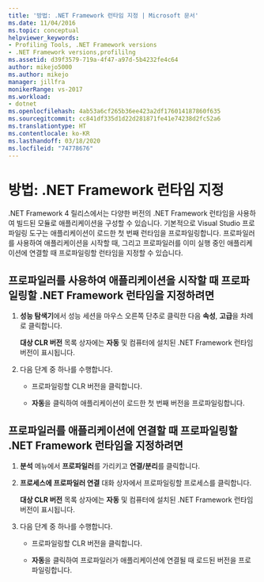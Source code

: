 ```yaml
---
title: '방법: .NET Framework 런타임 지정 | Microsoft 문서'
ms.date: 11/04/2016
ms.topic: conceptual
helpviewer_keywords:
- Profiling Tools, .NET Framework versions
- .NET Framework versions,profililng
ms.assetid: d39f3579-719a-4f47-a97d-5b4232fe4c64
author: mikejo5000
ms.author: mikejo
manager: jillfra
monikerRange: vs-2017
ms.workload:
- dotnet
ms.openlocfilehash: 4ab53a6cf265b36ee423a2df176014187860f635
ms.sourcegitcommit: cc841df335d1d22d281871fe41e74238d2fc52a6
ms.translationtype: HT
ms.contentlocale: ko-KR
ms.lasthandoff: 03/18/2020
ms.locfileid: "74778676"
---
```

# <a name="how-to-specify-the-net-framework-runtime"></a>방법: .NET Framework 런타임 지정

.NET Framework 4 릴리스에서는 다양한 버전의 .NET Framework 런타임을 사용하여 빌드된 모듈로 애플리케이션을 구성할 수 있습니다. 기본적으로 Visual Studio 프로파일링 도구는 애플리케이션이 로드한 첫 번째 런타임을 프로파일링합니다. 프로파일러를 사용하여 애플리케이션을 시작할 때, 그리고 프로파일러를 이미 실행 중인 애플리케이션에 연결할 때 프로파일링할 런타임을 지정할 수 있습니다.

## <a name="to-specify-the-net-framework-run-time-to-profile-when-starting-an-application-with-the-profiler"></a>프로파일러를 사용하여 애플리케이션을 시작할 때 프로파일링할 .NET Framework 런타임을 지정하려면

1. **성능 탐색기**에서 성능 세션을 마우스 오른쪽 단추로 클릭한 다음 **속성**, **고급**을 차례로 클릭합니다.

     **대상 CLR 버전** 목록 상자에는 **자동** 및 컴퓨터에 설치된 .NET Framework 런타임 버전이 표시됩니다.

2. 다음 단계 중 하나를 수행합니다.

    - 프로파일링할 CLR 버전을 클릭합니다.

    - **자동**을 클릭하여 애플리케이션이 로드한 첫 번째 버전을 프로파일링합니다.

## <a name="to-specify-the-net-framework-run-time-to-profile-when-attaching-the-profiler-to-an-application"></a>프로파일러를 애플리케이션에 연결할 때 프로파일링할 .NET Framework 런타임을 지정하려면

1. **분석** 메뉴에서 **프로파일러**를 가리키고 **연결/분리**를 클릭합니다.

2. **프로세스에 프로파일러 연결** 대화 상자에서 프로파일링할 프로세스를 클릭합니다.

     **대상 CLR 버전** 목록 상자에는 **자동** 및 컴퓨터에 설치된 .NET Framework 런타임 버전이 표시됩니다.

3. 다음 단계 중 하나를 수행합니다.

    - 프로파일링할 CLR 버전을 클릭합니다.

    - **자동**을 클릭하여 프로파일러가 애플리케이션에 연결될 때 로드된 버전을 프로파일링합니다.
